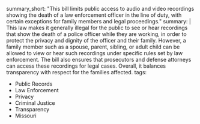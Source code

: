 summary_short: "This bill limits public access to audio and video recordings showing the death of a law enforcement officer in the line of duty, with certain exceptions for family members and legal proceedings."
summary: |
  This law makes it generally illegal for the public to see or hear recordings that show the death of a police officer while they are working, in order to protect the privacy and dignity of the officer and their family. However, a family member such as a spouse, parent, sibling, or adult child can be allowed to view or hear such recordings under specific rules set by law enforcement. The bill also ensures that prosecutors and defense attorneys can access these recordings for legal cases. Overall, it balances transparency with respect for the families affected.
tags:
  - Public Records
  - Law Enforcement
  - Privacy
  - Criminal Justice
  - Transparency
  - Missouri
